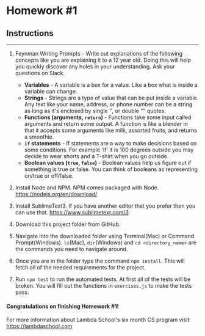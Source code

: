 # Homework #1

## Instructions
---
1. Feynman Writing Prompts - Write out explanations of the following concepts like you are explaining it to a 12 year old.  Doing this will help you quickly discover any holes in your understanding.  Ask your questions on Slack.

	* **Variables** - A variable is a box for a value. Like a box what is inside a variable can change.
	* **Strings** - Strings are a type of value that can be put inside a variable. Any text like your name, address, or phone number can be a string as long as it's enclosed by single '', or  double "" quotes.
	* **Functions (arguments, `return`)** - Functions take some input called arguments and return some output. A function is like a blender in that it accepts some arguments like milk, assorted fruits, and returns a smoothie.
	* **`if` statements** - If statements are a way to make decisions based on some conditions. For example 'if' it is 100 degrees outside you may decide to wear shorts and a T-shirt when you go outside.
	* **Boolean values (`true`, `false`)** - Boolean values help us figure out if something is true or false. You can think of booleans as representing on/true or off/false.


2. Install Node and NPM.  NPM comes packaged with Node. https://nodejs.org/en/download/


3. Install SublimeText3.  If you have another editor that you prefer then you can use that. https://www.sublimetext.com/3


4. Download this project folder from GitHub.


5. Navigate into the downloaded folder using Terminal(Mac) or Command Prompt(Windows).  `ls`(Mac), `dir`(Windows) and `cd <directory_name>` are the commands you need to navigate around.


6. Once you are in the folder type the command `npm install`.  This will fetch all of the needed requirements for the project.


7. Run `npm test` to run the automated tests.  At first all of the tests will be broken.  You will fill out the functions in `exercises.js` to make the tests pass.




#### Congratulations on finishing Homework #1!

For more information about Lambda School's six month CS program visit: https://lambdaschool.com
